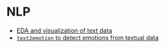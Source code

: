 # NLP

- [EDA and visualization of text data](https://towardsdatascience.com/a-complete-exploratory-data-analysis-and-visualization-for-text-data-29fb1b96fb6a)
- [`text2emotion` to detect emotions from textual data](https://towardsdatascience.com/text2emotion-python-package-to-detect-emotions-from-textual-data-b2e7b7ce1153)
